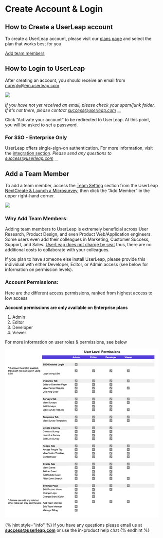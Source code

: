 # Create Account & Login

## **How to Create a UserLeap account**

To create a UserLeap account, please visit our [plans page](https://userleap.com/plans.html) and select the plan that works best for you

[Add team members](https://app.userleap.com/settings/team)

## **How to Login to UserLeap**

After creating an account, you should receive an email from noreply@em.userleap.com 

![](https://lh5.googleusercontent.com/A8TcCmqKrel7LR7zRHhfadbQugNWVjkkdSZe8wQsqESDmkk6bJiFUOPbne72GtCKo9nAIPjnC1egkfxm3d8x6h-naQEE0lsWccjjC-qbEhGHtmP-_xaPN1k8RqHxDoVGVTwa65a3)

_If you have not yet received an email, please check your spam/junk folder. If it's not there, please contact_ [_success@userleap.com_](mailto:success@userleap.com) __

Click “Activate your account” to be redirected to UserLeap. At this point, you will be asked to set a password.

### **For SSO - Enterprise Only**

UserLeap offers single-sign-on authentication. For more information, visit the [integration section](https://docs.userleap.com/integrations). _Please send any questions to_ [_success@userleap.com_](mailto:success@userleap.com) __

## Add a Team Member

To add a team member, access the [Team Setting](http://app.userleap.com/settings/team) section from the UserLeap [NextCreate & Launch a Microsurvey](https://app.gitbook.com/@userleap/s/docs-v1/~/drafts/-Ma73URzrJGNTMlTCtbk/getting-started/launch-a-survey), then click the “Add Member” in the upper right-hand corner.

![](https://lh6.googleusercontent.com/X01wZhoTvISlDsfg0UcwqbhAMYOJpFOU6HPLh3Om47UBekapHrrw1aGsFurKVvYLlXBpwVSZmu6AZ6EToxWb-NKx0whYynC9BPGHQZN93LM-lD9GhDcW1xHyRNP8Ju5lBQkJ9oL5)

### **Why Add Team Members**: 

Adding team members to UserLeap is extremely beneficial across User Research, Product Design, and even Product Web/Application engineers. Some users even add their colleagues in Marketing, Customer Success, Support, and Sales. [UserLeap does not charge by seat](http://userleap.com/plans.html) thus, there are no additional costs to collaborate with your colleagues.

If you plan to have someone else install UserLeap, please provide this individual with either Developer, Editor, or Admin access \(see below for information on permission levels\).  

### **Account Permissions**: 

Here are the different access permissions, ranked from highest access to low access

**Account permissions are only available on Enterprise plans**

1. Admin
2. Editor
3. Developer
4. Viewer

For more information on user roles & permissions, see below

![](../.gitbook/assets/image+2021-02-13+at+3.02.02+am%20%281%29.png)

{% hint style="info" %}
If you have any questions please email us at **success@userleap.com** or use the in-product help chat
{% endhint %}



